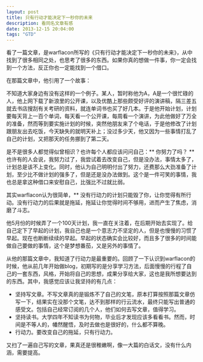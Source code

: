 ```yaml
---
layout: post
title: 只有行动才能决定下一秒你的未来
description: 看同名文章有感
date: 2013-12-15 20:04:00
tags: "GTD"
---
```


看了一篇文章，是warflacon所写的《只有行动才能决定下一秒你的未来》，从中找到了很多相同之处，也思考了很多的东西。如果你真的想做一件事，你一定会找到一个方法，反正你也一定能找到一个借口。

在那篇文章中，他引用了一个故事：

不知道大家身边有没有这样的一个例子。某人，暂时称他为A，A是一个很忙碌的人，他上网下载了新浪里的公开课，以及优酷上那些颇受好评的演讲稿，隔三差五就去书店搜刮有关考研的资料，就连单词书也买了好几本。于是他开始计划，计划要每天背上一百个单词，每天看一个公开课，每周看一个演讲，为此他做好了万全的准备，然而等到要实施计划的时候，突然他朋友来了个电话，于是他修改了计划跟朋友出去吃饭，今天缺失的就明天补上；没过多少天，他又因为一些事情打乱了自己的计划，又把那天的任务挪到了第二天。

是不是很多人都觉得似曾相识？也许每个人都应该问问自己：** 你努力了吗？ ** 也许有的人会说，我努力过了，我尝试着去改变自己，但是没办法，事情太多了，计划总是该不上变化。同时，他认为自己明明付出了努力，还费那么大劲准备了计划，至少比不做计划的强多了，但是还是没办法做到。这个是一件可笑的事情，我也总是拿这种借口来安慰自己，比强比不过就比弱。

其实warflacon认为很简单，** 没有行动力的计划只能毁了你，让你觉得有所行动。没有行动力的后果就是拖延，拖延让你觉得时间不够用，进而产生了焦虑，消磨了斗志。

他5月份的时候弄了一个100天计划，我一直在关注着，在后期开始去实现了。给自己定下了早起的计划，我自己也是一个意志力不坚定的人，但是也慢慢的习惯了早起。现在也断断续续的早起。早起的状态确实会比较好，而且多了很多的时间能做自己要做的事情，这个是梦想番茄，又是另外的事情了。

从他的那篇文章中，我知道了行动力是最重要的。回顾了一下认识到warflacon的时候，他从前几年开始做blog，初期写的是分享学习方法，后面慢慢的行程了自己的一套东西，风格，开始将自己的思想，成果分享给大家，这也是我所想要达到的东西。其中，我感觉应该让我坚持的有几点：

* 坚持写文章。不写文章真的是锻炼不了自己的文笔，原本打算按照那篇文章仿写一下，结果实在没那个文笔，达不到那样的行云流水，最终只能写出普通的感受文。包括自己经常订阅的几个人，他们如何去写文章，值得学习。
* 坚持读书。大学四年不知读书为何物，毕业后才发现应该多看看书。然而，时间是不等人的，幡然醒悟，及时去做也是很好的，什么都不算晚。
* 行动力。要改变自己的拖延，只有行动力。

又扫了一遍自己写的文章，果真还是很稚嫩啊，像一大篇的白话文，没有什么内涵，需要提高。

 

